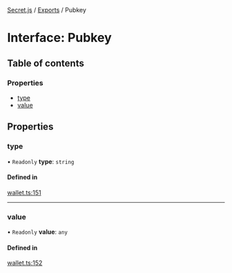 [Secret.js](../README.md) / [Exports](../modules.md) / Pubkey

# Interface: Pubkey

## Table of contents

### Properties

- [type](Pubkey.md#type)
- [value](Pubkey.md#value)

## Properties

### type

• `Readonly` **type**: `string`

#### Defined in

[wallet.ts:151](https://github.com/scrtlabs/secret.js/blob/839fe3d/src/wallet.ts#L151)

___

### value

• `Readonly` **value**: `any`

#### Defined in

[wallet.ts:152](https://github.com/scrtlabs/secret.js/blob/839fe3d/src/wallet.ts#L152)
